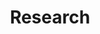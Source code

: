 ---
title: Research

type: landing

sections:
  - block: people
    content:
      title: Research Areas
      user_groups:
          - Research Areas

      sort_by: Params.last_name
      sort_ascending: true
    design:
      show_interests: false
      show_role: true
      show_social: false


  - block: collection
    content:
      title: Research Projects
      text: ""
      count: 3
      filters:
        Authors:
          - Projects
    design:
      view: compact
      columns: '1'

---